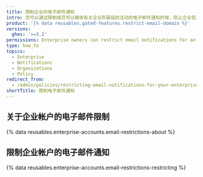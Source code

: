 ```yaml
---
title: 限制企业的电子邮件通知
intro: 您可以通过限制成员可以接收有关企业所属组织活动的电子邮件通知的域，防止企业信息泄漏到个人电子邮件帐户。
product: '{% data reusables.gated-features.restrict-email-domain %}'
versions:
  ghes: '>=3.2'
permissions: Enterprise owners can restrict email notifications for an enterprise.
type: how_to
topics:
  - Enterprise
  - Notifications
  - Organizations
  - Policy
redirect_from:
  - /admin/policies/restricting-email-notifications-for-your-enterprise
shortTitle: 限制电子邮件通知
---
```


## 关于企业帐户的电子邮件限制

{% data reusables.enterprise-accounts.email-restrictions-about %}

## 限制企业帐户的电子邮件通知

{% data reusables.enterprise-accounts.email-restrictions-restricting %}
